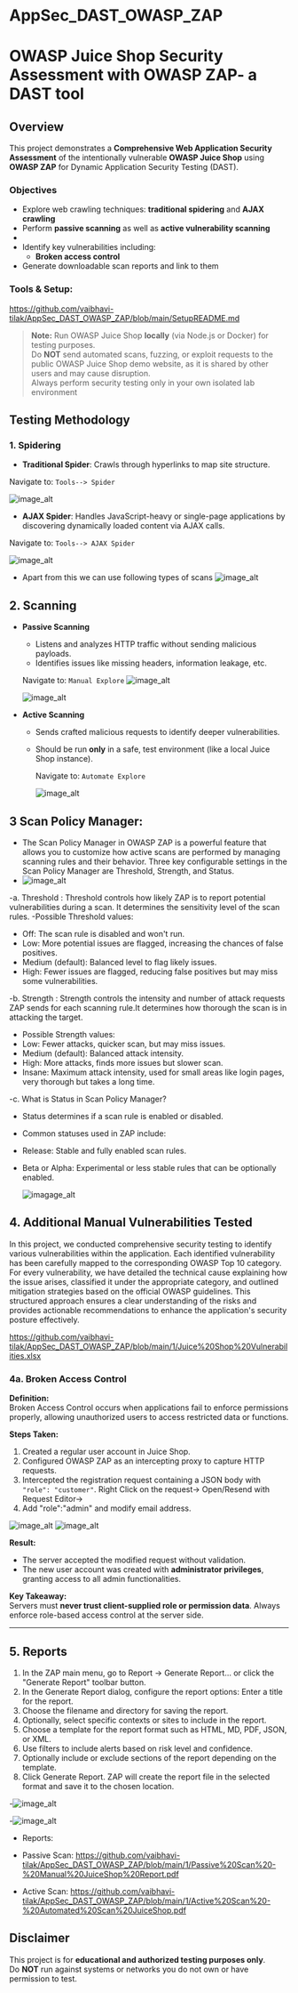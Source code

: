 # AppSec_DAST_OWASP_ZAP
# OWASP Juice Shop Security Assessment with OWASP ZAP- a DAST tool

## Overview
This project demonstrates a **Comprehensive Web Application Security Assessment** of the intentionally vulnerable **OWASP Juice Shop** using **OWASP ZAP** for Dynamic Application Security Testing (DAST).

### Objectives
- Explore web crawling techniques: **traditional spidering** and **AJAX crawling**
- Perform **passive scanning** as well as **active vulnerability scanning**
- 
- Identify key vulnerabilities including:
    - **Broken access control**
- Generate downloadable scan reports and link to them

### Tools & Setup: 
https://github.com/vaibhavi-tilak/AppSec_DAST_OWASP_ZAP/blob/main/SetupREADME.md

> **Note:** Run OWASP Juice Shop **locally** (via Node.js or Docker) for testing purposes.  
> Do **NOT** send automated scans, fuzzing, or exploit requests to the public OWASP Juice Shop demo website, as it is shared by other users and may cause disruption.  
> Always perform security testing only in your own isolated lab environment


## Testing Methodology

### 1. Spidering
- **Traditional Spider**: Crawls through hyperlinks to map site structure.
  
Navigate to:  ```Tools--> Spider```

  ![image_alt](https://github.com/vaibhavi-tilak/AppSec_DAST_OWASP_ZAP/blob/main/1/2.1%20Spider.png)

- **AJAX Spider**: Handles JavaScript-heavy or single-page applications by discovering dynamically loaded content via AJAX calls.
  
Navigate to: ```Tools--> AJAX Spider```

![image_alt](https://github.com/vaibhavi-tilak/AppSec_DAST_OWASP_ZAP/blob/main/1/2.%20AJAX%20Spider.png)


- Apart from this we can use following types of scans
  ![image_alt](https://github.com/vaibhavi-tilak/AppSec_DAST_OWASP_ZAP/blob/main/1/3.%20Types%20of%20Attacks.png)
  
## 2. Scanning
- **Passive Scanning**  
  - Listens and analyzes HTTP traffic without sending malicious payloads.
  - Identifies issues like missing headers, information leakage, etc.
  
  Navigate to:  ```Manual Explore```
  ![image_alt](https://github.com/vaibhavi-tilak/AppSec_DAST_OWASP_ZAP/blob/main/1/4.%20Passive.png)
  
  ![image_alt](https://github.com/vaibhavi-tilak/AppSec_DAST_OWASP_ZAP/blob/main/1/4.1%20Passive%20Scan%20Rules.png)
  
- **Active Scanning**  
  - Sends crafted malicious requests to identify deeper vulnerabilities.
  - Should be run **only** in a safe, test environment (like a local Juice Shop instance).
    
    Navigate to: ```Automate Explore```
    
    ![image_alt](https://github.com/vaibhavi-tilak/AppSec_DAST_OWASP_ZAP/blob/main/1/3.1%20Attack%20Options.png)

## 3 Scan Policy Manager:

- The Scan Policy Manager in OWASP ZAP is a powerful feature that allows you to customize how active scans are performed by managing scanning rules and their behavior. Three key configurable settings in the Scan Policy Manager are Threshold, Strength, and Status.
- ![image_alt](https://github.com/vaibhavi-tilak/AppSec_DAST_OWASP_ZAP/blob/main/1/7.%20Scan%20Policy%20Manager.png)

-a. Threshold : Threshold controls how likely ZAP is to report potential vulnerabilities during a scan. It determines the sensitivity level of the scan rules.
-Possible Threshold values:
- Off: The scan rule is disabled and won't run.
- Low: More potential issues are flagged, increasing the chances of false positives.
- Medium (default): Balanced level to flag likely issues.
- High: Fewer issues are flagged, reducing false positives but may miss some vulnerabilities.

-b. Strength : Strength controls the intensity and number of attack requests ZAP sends for each scanning rule.It determines how thorough the scan is in attacking the target.
- Possible Strength values:
- Low: Fewer attacks, quicker scan, but may miss issues.
- Medium (default): Balanced attack intensity.
- High: More attacks, finds more issues but slower scan.
- Insane: Maximum attack intensity, used for small areas like login pages, very thorough but takes a long time.

-c. What is Status in Scan Policy Manager?
- Status determines if a scan rule is enabled or disabled.
- Common statuses used in ZAP include:
- Release: Stable and fully enabled scan rules.
- Beta or Alpha: Experimental or less stable rules that can be optionally enabled.

    ![imagage_alt](https://github.com/vaibhavi-tilak/AppSec_DAST_OWASP_ZAP/blob/main/1/7.2%20Scan%20Policy.png)

## 4. Additional Manual Vulnerabilities Tested

In this project, we conducted comprehensive security testing to identify various vulnerabilities within the application. Each identified vulnerability has been carefully mapped to the corresponding OWASP Top 10 category. For every vulnerability, we have detailed the technical cause explaining how the issue arises, classified it under the appropriate category, and outlined mitigation strategies based on the official OWASP guidelines. This structured approach ensures a clear understanding of the risks and provides actionable recommendations to enhance the application's security posture effectively.

https://github.com/vaibhavi-tilak/AppSec_DAST_OWASP_ZAP/blob/main/1/Juice%20Shop%20Vulnerabilities.xlsx


### 4a. Broken Access Control
**Definition:**  
Broken Access Control occurs when applications fail to enforce permissions properly, allowing unauthorized users to access restricted data or functions.

**Steps Taken:**  
1. Created a regular user account in Juice Shop.  
2. Configured OWASP ZAP as an intercepting proxy to capture HTTP requests.  
3. Intercepted the registration request containing a JSON body with `"role": "customer"`. Right Click on the request-> Open/Resend with Request Editor->
4. Add "role":"admin" and modify email address.

![image_alt](https://github.com/vaibhavi-tilak/AppSec_DAST_OWASP_ZAP/blob/main/1/Manual%20Request%20Editor-%20Role%20email%20change.png)
![image_alt](https://github.com/vaibhavi-tilak/AppSec_DAST_OWASP_ZAP/blob/main/1/BOLA%20Success.png)

**Result:**  
- The server accepted the modified request without validation.  
- The new user account was created with **administrator privileges**, granting access to all admin functionalities.  

**Key Takeaway:**  
Servers must **never trust client-supplied role or permission data**. Always enforce role-based access control at the server side.

---



## 5. Reports
1. In the ZAP main menu, go to Report → Generate Report… or click the "Generate Report" toolbar button.
2. In the Generate Report dialog, configure the report options: Enter a title for the report.
3. Choose the filename and directory for saving the report.
4. Optionally, select specific contexts or sites to include in the report.
5. Choose a template for the report format such as HTML, MD, PDF, JSON, or XML.
6. Use filters to include alerts based on risk level and confidence.
7. Optionally include or exclude sections of the report depending on the template.
8. Click Generate Report. ZAP will create the report file in the selected format and save it to the chosen location.

-![image_alt](https://github.com/vaibhavi-tilak/AppSec_DAST_OWASP_ZAP/blob/main/1/5.png)

-![image_alt](https://github.com/vaibhavi-tilak/AppSec_DAST_OWASP_ZAP/blob/main/1/5.1%20Report%20Generation.png)

- Reports:

- Passive Scan: https://github.com/vaibhavi-tilak/AppSec_DAST_OWASP_ZAP/blob/main/1/Passive%20Scan%20-%20Manual%20JuiceShop%20Report.pdf

- Active Scan: https://github.com/vaibhavi-tilak/AppSec_DAST_OWASP_ZAP/blob/main/1/Active%20Scan%20-%20Automated%20Scan%20JuiceShop.pdf

## Disclaimer
This project is for **educational and authorized testing purposes only**.  
Do **NOT** run against systems or networks you do not own or have permission to test.

